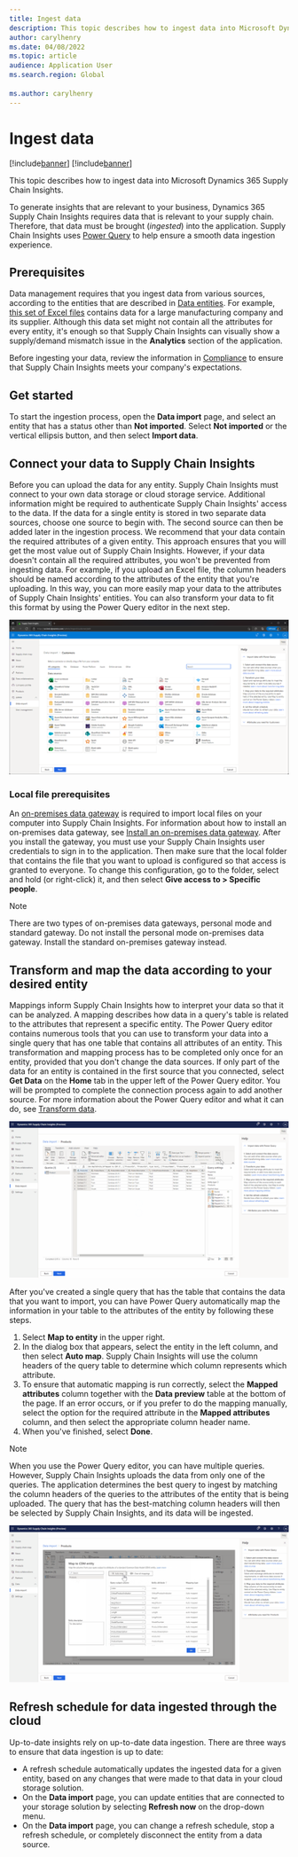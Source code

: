 ```yaml
---
title: Ingest data
description: This topic describes how to ingest data into Microsoft Dynamics 365 Supply Chain Insights.
author: carylhenry
ms.date: 04/08/2022
ms.topic: article
audience: Application User
ms.search.region: Global

ms.author: carylhenry
---
```


# Ingest data

[!include[banner](includes/banner.md)]
[!include[banner](includes/preview-banner.md)]

This topic describes how to ingest data into Microsoft Dynamics 365 Supply Chain Insights.

To generate insights that are relevant to your business, Dynamics 365 Supply Chain Insights requires data that is relevant to your supply chain. Therefore, that data must be brought (*ingested*) into the application. Supply Chain Insights uses [Power Query](/power-query/power-query-what-is-power-query) to help ensure a smooth data ingestion experience.

## Prerequisites

Data management requires that you ingest data from various sources, according to the entities that are described in [Data entities](entities.md). For example, [this set of Excel files](https://download.microsoft.com/download/d/c/2/dc238977-69a5-4440-a19e-24d632c25cf5/OEM-and-supplier-sample-data.zip) contains data for a large manufacturing company and its supplier. Although this data set might not contain all the attributes for every entity, it's enough so that Supply Chain Insights can visually show a supply/demand mismatch issue in the **Analytics** section of the application.

Before ingesting your data, review the information in [Compliance](resiliency-compliance-security.md) to ensure that Supply Chain Insights meets your company's expectations.

## Get started

To start the ingestion process, open the **Data import** page, and select an entity that has a status other than **Not imported**. Select **Not imported** or the vertical ellipsis button, and then select **Import data**.

## Connect your data to Supply Chain Insights

Before you can upload the data for any entity. Supply Chain Insights must connect to your own data storage or cloud storage service. Additional information might be required to authenticate Supply Chain Insights' access to the data. If the data for a single entity is stored in two separate data sources, choose one source to begin with. The second source can then be added later in the ingestion process. We recommend that your data contain the required attributes of a given entity. This approach ensures that you will get the most value out of Supply Chain Insights. However, if your data doesn't contain all the required attributes, you won't be prevented from ingesting data. For example, if you upload an Excel file, the column headers should be named according to the attributes of the entity that you're uploading. In this way, you can more easily map your data to the attributes of Supply Chain Insights' entities. You can also transform your data to fit this format by using the Power Query editor in the next step.

![Data import page showing a list of data sources that can be connected to Supply Chain Insights.](media/connector-options.png)

### Local file prerequisites

An [on-premises data gateway](/data-integration/gateway/service-gateway-onprem) is required to import local files on your computer into Supply Chain Insights. For information about how to install an on-premises data gateway, see [Install an on-premises data gateway](/data-integration/gateway/service-gateway-install). After you install the gateway, you must use your Supply Chain Insights user credentials to sign in to the application. Then make sure that the local folder that contains the file that you want to upload is configured so that access is granted to everyone. To change this configuration, go to the folder, select and hold (or right-click) it, and then select **Give access to \> Specific people**.

> [!NOTE]
> There are two types of on-premises data gateways, personal mode and standard gateway. Do not install the personal mode on-premises data gateway. Install the standard on-premises gateway instead.

## Transform and map the data according to your desired entity

Mappings inform Supply Chain Insights how to interpret your data so that it can be analyzed. A mapping describes how data in a query's table is related to the attributes that represent a specific entity. The Power Query editor contains numerous tools that you can use to transform your data into a single query that has one table that contains all attributes of an entity. This transformation and mapping process has to be completed only once for an entity, provided that you don't change the data sources. If only part of the data for an entity is contained in the first source that you connected, select **Get Data** on the **Home** tab in the upper left of the Power Query editor. You will be prompted to complete the connection process again to add another source. For more information about the Power Query editor and what it can do, see [Transform data](/power-query/power-query-ui).
    
![Data import page, showing the Power Query editor for the product entity.](media/power-query-editor.png)

After you've created a single query that has the table that contains the data that you want to import, you can have Power Query automatically map the information in your table to the attributes of the entity by following these steps.

1. Select **Map to entity** in the upper right.
1. In the dialog box that appears, select the entity in the left column, and then select **Auto map**. Supply Chain Insights will use the column headers of the query table to determine which column represents which attribute. 
1. To ensure that automatic mapping is run correctly, select the **Mapped attributes** column together with the **Data preview** table at the bottom of the page. If an error occurs, or if you prefer to do the mapping manually, select the option for the required attribute in the **Mapped attributes** column, and then select the appropriate column header name. 
1. When you've finished, select **Done**.

> [!NOTE]
> When you use the Power Query editor, you can have multiple queries. However, Supply Chain Insights uploads the data from only one of the queries. The application determines the best query to ingest by matching the column headers of the queries to the attributes of the entity that is being uploaded. The query that has the best-matching column headers will then be selected by Supply Chain Insights, and its data will be ingested.

![Data import page, showing the dialog box for Power Query's auto map feature when it's to map user data to a product entity's attributes.](media/product-attribute-mapping.png)

## Refresh schedule for data ingested through the cloud

Up-to-date insights rely on up-to-date data ingestion. There are three ways to ensure that data ingestion is up to date:

- A refresh schedule automatically updates the ingested data for a given entity, based on any changes that were made to that data in your cloud storage solution.
- On the **Data import** page, you can update entities that are connected to your storage solution by selecting **Refresh now** on the drop-down menu.
- On the **Data import** page, you can change a refresh schedule, stop a refresh schedule, or completely disconnect the entity from a data source.
